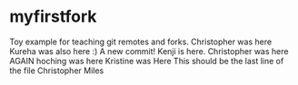 # myfirstfork
Toy example for teaching git remotes and forks. 
Christopher was here
Kureha was also here :)
A new commit!
Kenji is here.
Christopher was here AGAIN
hoching was here
Kristine was Here
This should be the last line of the file
Christopher
Miles
